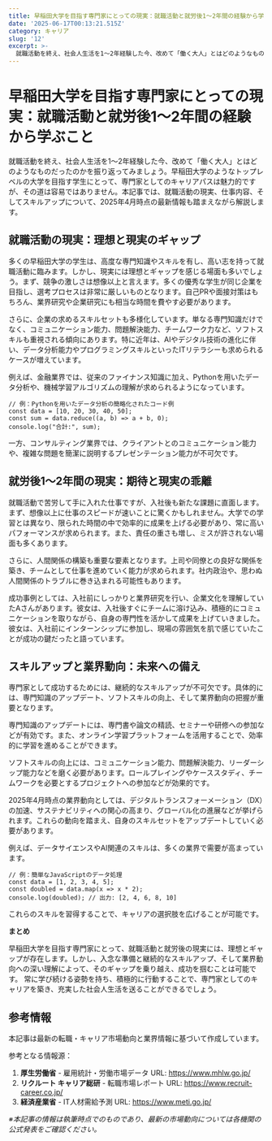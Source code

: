 ```yaml
---
title: 早稲田大学を目指す専門家にとっての現実：就職活動と就労後1～2年間の経験から学ぶこと
date: '2025-06-17T00:13:21.515Z'
category: キャリア
slug: '12'
excerpt: >-
  就職活動を終え、社会人生活を1～2年経験した今、改めて「働く大人」とはどのようなものだったのかを振り返ってみましょう。早稲田大学のようなトップレベルの大学を目指す学生にとって、専門家としてのキャリアパスは魅力的ですが、その道は容易ではありません。本記事では、就職活動の現実、仕事内容、そしてスキルアッ...
---
```


# 早稲田大学を目指す専門家にとっての現実：就職活動と就労後1～2年間の経験から学ぶこと

就職活動を終え、社会人生活を1～2年経験した今、改めて「働く大人」とはどのようなものだったのかを振り返ってみましょう。早稲田大学のようなトップレベルの大学を目指す学生にとって、専門家としてのキャリアパスは魅力的ですが、その道は容易ではありません。本記事では、就職活動の現実、仕事内容、そしてスキルアップについて、2025年4月時点の最新情報も踏まえながら解説します。


## 就職活動の現実：理想と現実のギャップ

多くの早稲田大学の学生は、高度な専門知識やスキルを有し、高い志を持って就職活動に臨みます。しかし、現実には理想とギャップを感じる場面も多いでしょう。まず、競争の激しさは想像以上と言えます。多くの優秀な学生が同じ企業を目指し、選考プロセスは非常に厳しいものとなります。自己PRや面接対策はもちろん、業界研究や企業研究にも相当な時間を費やす必要があります。

さらに、企業の求めるスキルセットも多様化しています。単なる専門知識だけでなく、コミュニケーション能力、問題解決能力、チームワーク力など、ソフトスキルも重視される傾向にあります。特に近年は、AIやデジタル技術の進化に伴い、データ分析能力やプログラミングスキルといったITリテラシーも求められるケースが増えています。

例えば、金融業界では、従来のファイナンス知識に加え、Pythonを用いたデータ分析や、機械学習アルゴリズムの理解が求められるようになっています。

```
// 例：Pythonを用いたデータ分析の簡略化されたコード例
const data = [10, 20, 30, 40, 50];
const sum = data.reduce((a, b) => a + b, 0);
console.log("合計:", sum);
```

一方、コンサルティング業界では、クライアントとのコミュニケーション能力や、複雑な問題を簡潔に説明するプレゼンテーション能力が不可欠です。


## 就労後1～2年間の現実：期待と現実の乖離

就職活動で苦労して手に入れた仕事ですが、入社後も新たな課題に直面します。まず、想像以上に仕事のスピードが速いことに驚くかもしれません。大学での学習とは異なり、限られた時間の中で効率的に成果を上げる必要があり、常に高いパフォーマンスが求められます。また、責任の重さも増し、ミスが許されない場面も多くあります。

さらに、人間関係の構築も重要な要素となります。上司や同僚との良好な関係を築き、チームとして仕事を進めていく能力が求められます。社内政治や、思わぬ人間関係のトラブルに巻き込まれる可能性もあります。

成功事例としては、入社前にしっかりと業界研究を行い、企業文化を理解していたAさんがあります。彼女は、入社後すぐにチームに溶け込み、積極的にコミュニケーションを取りながら、自身の専門性を活かして成果を上げていきました。彼女は、入社前にインターンシップに参加し、現場の雰囲気を肌で感じていたことが成功の鍵だったと語っています。


## スキルアップと業界動向：未来への備え

専門家として成功するためには、継続的なスキルアップが不可欠です。具体的には、専門知識のアップデート、ソフトスキルの向上、そして業界動向の把握が重要となります。

専門知識のアップデートには、専門書や論文の精読、セミナーや研修への参加などが有効です。また、オンライン学習プラットフォームを活用することで、効率的に学習を進めることができます。

ソフトスキルの向上には、コミュニケーション能力、問題解決能力、リーダーシップ能力などを磨く必要があります。ロールプレイングやケーススタディ、チームワークを必要とするプロジェクトへの参加などが効果的です。

2025年4月時点の業界動向としては、デジタルトランスフォーメーション（DX）の加速、サステナビリティへの関心の高まり、グローバル化の進展などが挙げられます。これらの動向を踏まえ、自身のスキルセットをアップデートしていく必要があります。

例えば、データサイエンスやAI関連のスキルは、多くの業界で需要が高まっています。

```
// 例：簡単なJavaScriptのデータ処理
const data = [1, 2, 3, 4, 5];
const doubled = data.map(x => x * 2);
console.log(doubled); // 出力: [2, 4, 6, 8, 10]
```

これらのスキルを習得することで、キャリアの選択肢を広げることが可能です。


**まとめ**

早稲田大学を目指す専門家にとって、就職活動と就労後の現実には、理想とギャップが存在します。しかし、入念な準備と継続的なスキルアップ、そして業界動向への深い理解によって、そのギャップを乗り越え、成功を掴むことは可能です。  常に学び続ける姿勢を持ち、積極的に行動することで、専門家としてのキャリアを築き、充実した社会人生活を送ることができるでしょう。


## 参考情報

本記事は最新の転職・キャリア市場動向と業界情報に基づいて作成しています。

参考となる情報源：
1. **厚生労働省** - 雇用統計・労働市場データ
   URL: https://www.mhlw.go.jp/
2. **リクルート キャリア総研** - 転職市場レポート
   URL: https://www.recruit-career.co.jp/
3. **経済産業省** - IT人材需給予測
   URL: https://www.meti.go.jp/

*※本記事の情報は執筆時点でのものであり、最新の市場動向については各機関の公式発表をご確認ください。*
